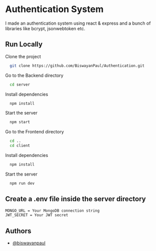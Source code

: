 ﻿# Authentication System

I made an authentication system using react & express and a bunch of libraries like bcrypt, jsonwebtoken etc.

## Run Locally

Clone the project

```bash
  git clone https://github.com/BiswayanPaul/Authentication.git
```

Go to the Backend directory

```bash
  cd server
```

Install dependencies

```bash
  npm install
```

Start the server

```bash
  npm start
```

Go to the Frontend directory

```bash
  cd ..
  cd client
```

Install dependencies

```bash
  npm install
```

Start the server

```bash
  npm run dev
```

## Create a .env file inside the server directory
```bash
MONGO_URL = Your MongoDB connection string
JWT_SECRET = Your JWT secret
```

## Authors

- [@biswayanpaul](https://github.com/BiswayanPaul)
